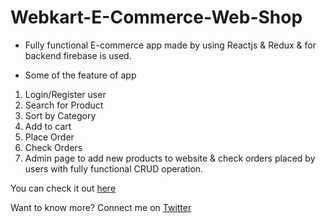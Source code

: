 
# Webkart-E-Commerce-Web-Shop

* Fully functional E-commerce app made by using Reactjs & Redux & for backend firebase is used.

* Some of the feature of app
1. Login/Register user
2. Search for Product
3. Sort by Category
4. Add to cart
5. Place Order
6. Check Orders
7. Admin page to add new products to website & check orders placed by users with fully functional CRUD operation.

You can check it out [here](https://webkart-shopping.netlify.app/)

Want to know more? Connect me on [Twitter](https://twitter.com/karmyogi_atul)
